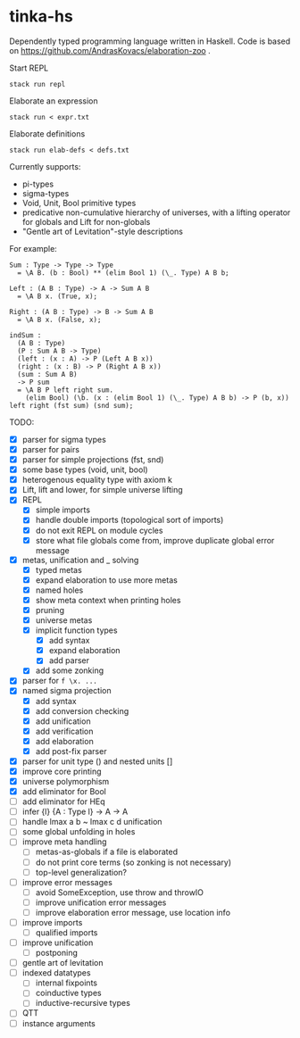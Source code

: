 # tinka-hs

Dependently typed programming language written in Haskell.
Code is based on https://github.com/AndrasKovacs/elaboration-zoo .

Start REPL
```
stack run repl
```

Elaborate an expression
```
stack run < expr.txt
```

Elaborate definitions
```
stack run elab-defs < defs.txt
```

Currently supports:
- pi-types
- sigma-types
- Void, Unit, Bool primitive types
- predicative non-cumulative hierarchy of universes, with a lifting operator for globals and Lift for non-globals
- "Gentle art of Levitation"-style descriptions

For example:
```
Sum : Type -> Type -> Type
  = \A B. (b : Bool) ** (elim Bool 1) (\_. Type) A B b;

Left : (A B : Type) -> A -> Sum A B
  = \A B x. (True, x);

Right : (A B : Type) -> B -> Sum A B
  = \A B x. (False, x);

indSum :
  (A B : Type)
  (P : Sum A B -> Type)
  (left : (x : A) -> P (Left A B x))
  (right : (x : B) -> P (Right A B x))
  (sum : Sum A B)
  -> P sum
  = \A B P left right sum.
    (elim Bool) (\b. (x : (elim Bool 1) (\_. Type) A B b) -> P (b, x)) left right (fst sum) (snd sum);
```

TODO:
- [x] parser for sigma types
- [x] parser for pairs
- [x] parser for simple projections (fst, snd)
- [x] some base types (void, unit, bool)
- [x] heterogenous equality type with axiom k
- [x] Lift, lift and lower, for simple universe lifting
- [x] REPL
  - [x] simple imports
  - [x] handle double imports (topological sort of imports)
  - [x] do not exit REPL on module cycles
  - [x] store what file globals come from, improve duplicate global error message
- [x] metas, unification and _ solving
  - [x] typed metas
  - [x] expand elaboration to use more metas
  - [x] named holes
  - [x] show meta context when printing holes
  - [x] pruning
  - [x] universe metas
  - [x] implicit function types
    - [x] add syntax
    - [x] expand elaboration
    - [x] add parser
  - [x] add some zonking
- [x] parser for `f \x. ...`
- [x] named sigma projection
  - [x] add syntax
  - [x] add conversion checking
  - [x] add unification
  - [x] add verification
  - [x] add elaboration
  - [x] add post-fix parser
- [x] parser for unit type () and nested units []
- [x] improve core printing
- [x] universe polymorphism
- [x] add eliminator for Bool
- [ ] add eliminator for HEq
- [ ] infer {l} {A : Type l} -> A -> A
- [ ] handle lmax a b ~ lmax c d unification
- [ ] some global unfolding in holes
- [ ] improve meta handling
  - [ ] metas-as-globals if a file is elaborated
  - [ ] do not print core terms (so zonking is not necessary)
  - [ ] top-level generalization?
- [ ] improve error messages
  - [ ] avoid SomeException, use throw and throwIO
  - [ ] improve unification error messages
  - [ ] improve elaboration error message, use location info
- [ ] improve imports
  - [ ] qualified imports
- [ ] improve unification
  - [ ] postponing
- [ ] gentle art of levitation
- [ ] indexed datatypes
  - [ ] internal fixpoints
  - [ ] coinductive types
  - [ ] inductive-recursive types
- [ ] QTT
- [ ] instance arguments
